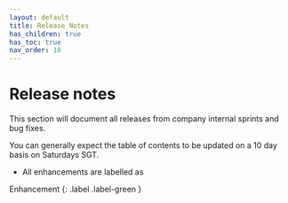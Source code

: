 ```yaml
---
layout: default
title: Release Notes
has_children: true
has_toc: true
nav_order: 10
---
```


# Release notes
This section will document all releases from company internal sprints and bug fixes.

You can generally expect the table of contents to be updated on a 10 day basis on Saturdays SGT.

- All enhancements are labelled as 

Enhancement
{: .label .label-green }
